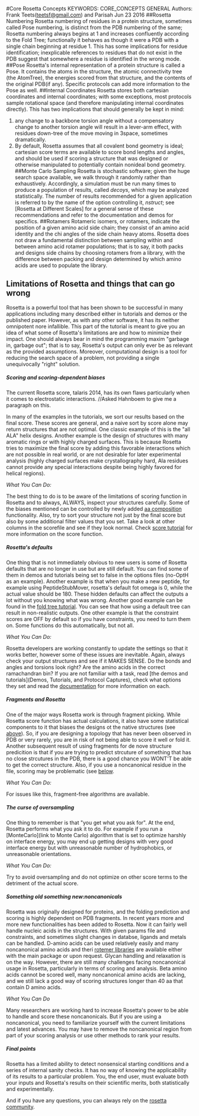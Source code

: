 #Core Rosetta Concepts
KEYWORDS: CORE_CONCEPTS GENERAL
Authors: Frank Teets(teetsf@gmail.com) and Parisah
Jun 23 2016
##Rosetta Numbering
Rosetta numbering of residues in a protein structure, sometimes called Pose numbering,  is distinct from the PDB numbering of the same; Rosetta numbering always begins at 1 and increases confluently according to the Fold Tree; functionally it behaves as though it were a PDB with a single chain beginning at residue 1. This has some implications for residue identification; inexplicable references to residues that do not exist in the PDB suggest that somewhere a residue is identified in the wrong mode.
##Pose 
Rosetta's internal representation of a protein structure is called a Pose. It contains the atoms in the structure, the atomic connectivity tree (the AtomTree), the energies scored from that structure, and the contents of the original PDB(if any). Specific protocols can add more information to the Pose as well.
##Internal Coordinates
Rosetta stores both cartesian coordinates and internal coordinates; with some exceptions, most protocols sample rotational space (and therefore manipulating internal coordinates directly). This has two implications that should generally be kept in mind:
1. any change to a backbone torsion angle without a compensatory change to another torsion angle will result in a lever-arm effect, with residues down-tree of the move moving in 3space, sometimes dramatically.
2. By default, Rosetta assumes that all covalent bond geometry is ideal; cartesian score terms are available to score bond lengths and angles, and should be used if scoring a structure that was designed or otherwise manipulated to potentially contain nonideal bond geometry.
##Monte Carlo Sampling
Rosetta is stochastic software; given the huge search space available, we walk through it randomly rather than exhaustively. Accordingly, a simulation must be run many times to produce a population of results, called *decoys*, which may be analyzed statistically. The number of results recommended for a given application is referred to by the name of the option controlling it, *nstruct*; see [Rosetta at Different Scales] for a general sense of these recommendations and refer to the documentation and demos for specifics.
##Rotamers
Rotameric isomers, or rotamers, indicate the position of a given amino acid side chain; they consist of an amino acid identity and the chi angles of the side chain heavy atoms. Rosetta does not draw a fundamental distinction between sampling within and between amino acid rotamer populations; that is to say, it both packs and designs side chains by choosing rotamers from a library, with the difference between packing and design determined by which amino acids are used to populate the library.

## Limitations of Rosetta and things that can go wrong

Rosetta is a powerful tool that has been shown to be successful in many applications including many described either in tutorials and demos or the published paper. However, as with any other software, it has its neither omnipotent nore infallible. This part of the tutorial is meant to give you an idea of what some of Rosetta's limitations are and how to minimize their impact. One should always bear in mind the programming maxim "garbage in, garbage out"; that is to say, Rosetta's output can only ever be as relevant as the provided assumptions. Moreover, computational design is a tool for reducing the search space of a problem, not providing a single unequivocally "right" solution.  

##### Scoring and scoring-dependent biases

The current Rosetta score, talaris 2014, has its own flaws particularly when it comes to electrostatic interactions. //Asked Hahnboem to give me a paragraph on this.

In many of the examples in the tutorials, we sort our results based on the final score. These scores are general, and a naive sort by score alone may return structures that are not optimal. One classic example of this is the "all ALA" helix designs. Another example is the design of structures with many aromatic rings or with highly charged surfaces. This is because Rosetta tries to maximize the final score by adding this favorable interactions which are not possible in real world, or are not desirable for later experimental analysis (highly charged surfaces make crystallography hard, Ala residues cannot provide any special interactions despite being highly favored for helical regions).

*What You Can Do:*

The best thing to do is to be aware of the limitations of scoring function in Rosetta and to always, ALWAYS, inspect your structures carefully. Some of the biases mentioned can be controlled by newly added [aa composition](https://www.rosettacommons.org/docs/latest/rosetta_basics/scoring/AACompositionEnergy) functionality. Also, try to sort your structure not just by the final score but also by some additional filter values that you set. Take a look at other columns in the scorefile and see if they look normal. Check [score tutorial](scoring) for more information on the score function.

##### Rosetta's defaults

One thing that is not immediately obvious to new users is some of Rosetta defaults that are no longer in use but are still default. You can find some of them in demos and tutorials being set to false in the options files (no-OptH as an example). Another example is that when you make a new peptide, for example using PeptideStubMover, rosetta's default fot omega is 0, while the actual value should be 180. These hidden defaults can affect the outputs a lot without you knowing what was wrong. Another good example can be found in the [fold tree tutorial](fold_tree.md). You can see that how using a default tree can result in non-realistic outputs. One other example is that the constraint scores are OFF by default so if you have constraints, you need to turn them on. Some functions do this automatically, but not all. 

*What You Can Do:*

Rosetta developers are working constantly to update the settings so that it works better, however some of these issues are inevitable. Again, always check your output structures and see if it MAKES SENSE. Do the bonds and angles and torsions look right? Are the amino acids in the correct ramachandran bin? If you are not familiar with a task, read [the demos and tutorials](Demos, Tutorials, and Protocol Captures), check what options they set and read the [documentation](https://www.rosettacommons.org/docs/latest/Home) for more information on each. 

##### Fragments and Rosetta

One of the major ways Rosetta work is through fragment picking. While Rosetta score function has actual calculations, it also have some statistical components to it that biases the designs ot the native structures (see [above]()). So, if you are designing a topology that has never been observed in PDB or very rarely, you are in risk of not being able to score it well or fold it. Another subsequent result of using fragments for de nove structure predicition is that if you are trying to predict strcuture of something that has no close strcutures in the PDB, there is a good chance you WONT'T be able to get the correct structure.
Also, if you use a noncanonical residue in the file, scoring may be problematic (see [below](#Soemthing_old_something_new:noncanonicals).

*What You Can Do:*

For issues like this, fragment-free algorithms are available.

##### The curse of oversampling

One thing to remember is that "you get what you ask for". At the end, Rosetta performs what you ask it to do. For example if you run a [MonteCarlo](link to Monte Carlo) algorithm that is set to optimize harshly on interface energy, you may end up getting designs with very good interface energy but with unreasonable number of hydrophobics, or unreasonable orientations. 

*What You Can Do:*

Try to avoid oversampling and do not optimize on other score terms to the detriment of the actual score.

##### Something old something new:noncanonicals

Rosetta was originally designed for proteins, and the folding prediction and scoring is highly dependent on PDB fragments. In recent years more and more new functionalities has been added to Rosetta. Now it can fairly well handle nucleic acids in the structures. With given params file and constraints, and sometimes slight changes in databse, ligands and metals can be handled. D-amino acids can be used relatively easily and many noncanonical amino acids and theri [rotemer libraries](Optimizing_Sidechains_The_Packer) are available either with the main package or upon request. Glycan handling and relaxation is on the way. However, there are still many challenges facing noncanonical usage in Rosetta, particularly in terms of scoring and analysis. Beta amino acids cannot be scored well, many noncanonical amino acids are lacking, and we still lack a good way of scoring structures longer than 40 aa that contain D amino acids.

*What You Can Do*

Many researchers are working hard to increase Rosetta's power to be able to handle and score these noncanonicals. But if you are using a noncanonical, you need to familiarize yourself with the current limitations and latest advances. You may have to remove the noncanonical region from part of your scoring analysis or use other methods to rank your results.

##### Final points

Rosetta has a limited ability to detect nonsensical starting conditions and a series of internal sanity checks. It has no way of knowing the applicability of its results to a particular problem. You, the end user, must evaluate both your inputs and Rosetta's results on their scientific merits, both statistically and experimentally. 

And if you have any questions, you can always rely on the [rosetta community](https://www.rosettacommons.org/support).
